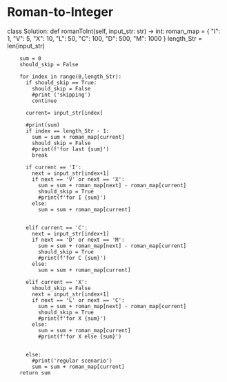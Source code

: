 # Roman-to-Integer
class Solution:
    def romanToInt(self, input_str: str) -> int:
        roman_map = {
          "I": 1,
          "V": 5,
          "X": 10,
          "L": 50,
          "C": 100,
          "D": 500,
          "M": 1000
        }
        length_Str = len(input_str)

        sum = 0
        should_skip = False

        for index in range(0,length_Str):
          if should_skip == True:
            should_skip = False
            #print ('skipping')
            continue

          current= input_str[index]

          #print(sum)
          if index == length_Str - 1:
            sum = sum + roman_map[current]
            should_skip = False
            #print(f'for last {sum}')
            break

          if current == 'I':
            next = input_str[index+1]
            if next == 'V' or next == 'X':
              sum = sum + roman_map[next] - roman_map[current]
              should_skip = True
              #print(f'for I {sum}')
            else:
              sum = sum + roman_map[current]


          elif current == 'C':
            next = input_str[index+1]
            if next == 'D' or next == 'M':
              sum = sum + roman_map[next] - roman_map[current]
              should_skip = True
              #print(f'for C {sum}')
            else:
              sum = sum + roman_map[current]

          elif current == 'X':
            should_skip = False
            next = input_str[index+1]
            if next == 'L' or next == 'C':
              sum = sum + roman_map[next] - roman_map[current]
              should_skip = True
              #print(f'for X {sum}')
            else:
              sum = sum + roman_map[current]
              #print(f'for X else {sum}')


          else:
            #print('regular scenario')
            sum = sum + roman_map[current]
        return sum
